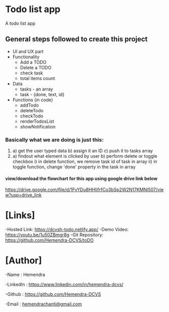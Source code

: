 # Todo list app
A todo list app

## General steps followed to create this project

- UI and UX part
- Functionality
	- Add a TODO
	- Delete a TODO
	- check task
	- total items count
- Data
	- tasks - an array
	- task - {done, text, id}
- Functions (in code)
	- addTodo
	- deleteTodo
	- checkTodo
	- renderTodosList
	- showNotification



### Basically what we are doing is just this:
1) a) get the user typed data b) assign it an ID c) push it to tasks array
2) a) findout what element is clicked by user b) perform delete or toggle checkbox
i)  in delete function, we remove task id of task in array 
ii) in toggle function, change 'done' property in the task in array

#### view/download the flowchart for this app using google drive link below
https://drive.google.com/file/d/1FvYDu8HHIifrfCo3bSp2W2N17KMNI507/view?usp=drive_link

# [Links]
-Hosted Link: https://dcvsh-todo.netlify.app/
-Demo Video: https://youtu.be/1u50ZBmgr8g
-Git Repository: https://github.com/Hemendra-DCVS/toDO


# [Author]
-Name : Hemendra

-LinkedIn : https://www.linkedin.com/in/hemendra-dcvs/

-Github : https://github.com/Hemendra-DCVS

-Email : hemendrachanti@gmail.com